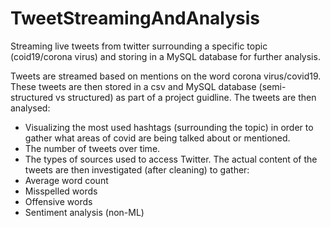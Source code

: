 # TweetStreamingAndAnalysis
Streaming live tweets from twitter surrounding a specific topic (coid19/corona virus) and storing in a MySQL database for further analysis.

Tweets are streamed based on mentions on the word corona virus/covid19.
These tweets are then stored in a csv and MySQL database (semi-structured vs structured) as part of a project guidline.
The tweets are then analysed: 
 - Visualizing the most used hashtags (surrounding the topic) in order to gather what areas of covid are being talked about or mentioned. 
 - The number of tweets over time.
 - The types of sources used to access Twitter.
The actual content of the tweets are then investigated (after cleaning) to gather:
 - Average word count
 - Misspelled words
 - Offensive words
 - Sentiment analysis (non-ML)
